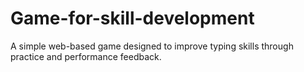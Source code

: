 # Game-for-skill-development
A simple web-based game designed to improve typing skills through practice and performance feedback.
